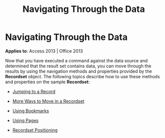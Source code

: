 ﻿---
title: Navigating Through the Data
TOCTitle: Navigating Through the Data
ms:assetid: 65e6cbe7-ec45-85b9-472e-845ce9b2ed21
ms:mtpsurl: https://msdn.microsoft.com/library/JJ249394(v=office.15)
ms:contentKeyID: 48545332
ms.date: 09/18/2015
mtps_version: v=office.15
---

# Navigating Through the Data


**Applies to**: Access 2013 | Office 2013

Now that you have executed a command against the data source and determined that the result set contains data, you can move through the results by using the navigation methods and properties provided by the **Recordset** object. The following topics describe how to use these methods and properties on the sample **Recordset**:

  - [Jumping to a Record](jumping-to-a-record.md)

  - [More Ways to Move in a Recordset](more-ways-to-move-in-a-recordset.md)

  - [Using Bookmarks](using-bookmarks.md)

  - [Using Pages](using-pages.md)

  - [Recordset Positioning](recordset-positioning.md)


